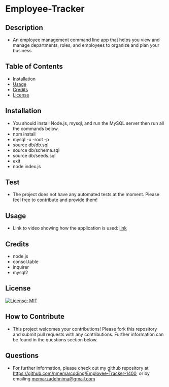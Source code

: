 # Employee-Tracker
## Description
* An employee management command line app that helps you view and manage departments, roles, and employees to organize and plan your business
## Table of Contents
- [Installation](#installation) 
- [Usage](#usage) 
- [Credits](#credits) 
- [License](#license)
## Installation 
* You should install Node.js, mysql, and run the MySQL server then run all the commands below.
* npm install
* mysql -u -root -p 
* source db/db.sql
* source db/schema.sql
* source db/seeds.sql
* exit 
* node index.js

## Test 
* The project does not have any automated tests at the moment. Please feel free to contribute and provide them!
## Usage
* Link to video showing how the application is used: [link](https://drive.google.com/file/d/1IYb37CuzmotJ_PptbQjkly62P0s0eFGg/view?usp=sharing)    
## Credits
* node.js
* consol.table
* inquirer
* mysql2
## License
[![License: MIT](https://img.shields.io/badge/License-MIT-yellow.svg)](https://opensource.org/licenses/MIT)            
## How to Contribute 
* This project welcomes your contributions! Please fork this repository and submit pull requests with any contributions. Further information can be found in the questions section below.
## Questions
* For further information, please check out my github repository at https://github.com/nmemarcoding/Employee-Tracker-1400, or by emailing memarzadehnima@gmail.com
